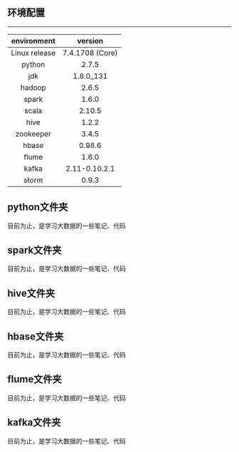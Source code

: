 ## 环境配置

----------
| environment | version |
|:-:|:-:|
| Linux	release | 7.4.1708 (Core) |
| python | 2.7.5 |
| jdk | 1.8.0_131 |
| hadoop | 2.6.5 |
| spark | 1.6.0 |
| scala | 2.10.5 |
| hive | 1.2.2 |
| zookeeper | 3.4.5 |
| hbase | 0.98.6 |
| flume | 1.6.0 |
| kafka | 2.11-0.10.2.1 |
| storm | 0.9.3 |

## python文件夹

目前为止，是学习大数据的一些笔记、代码

## spark文件夹

目前为止，是学习大数据的一些笔记、代码

## hive文件夹

目前为止，是学习大数据的一些笔记、代码

## hbase文件夹

目前为止，是学习大数据的一些笔记、代码

## flume文件夹

目前为止，是学习大数据的一些笔记、代码

## kafka文件夹

目前为止，是学习大数据的一些笔记、代码
